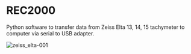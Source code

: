 # REC2000
Python software to transfer data from Zeiss Elta 13, 14, 15 tachymeter to computer via serial to USB adapter.

![zeiss_elta-001](https://user-images.githubusercontent.com/21182528/43457114-22d8fa10-94c6-11e8-925b-4451d8b7b9b6.jpg)
